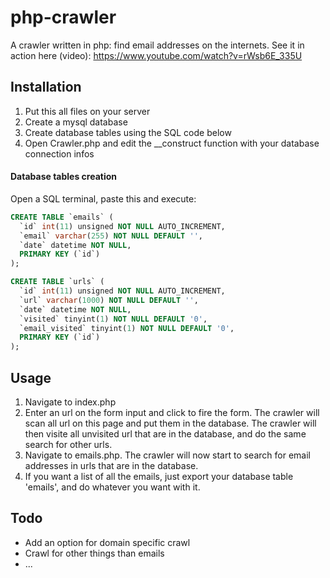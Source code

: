 # php-crawler
A crawler written in php: find email addresses on the internets.
See it in action here (video): https://www.youtube.com/watch?v=rWsb6E_335U

## Installation
1. Put this all files on your server
2. Create a mysql database
3. Create database tables using the SQL code below
4. Open Crawler.php and edit the __construct function with your database connection infos

#### Database tables creation
Open a SQL terminal, paste this and execute:
```sql
CREATE TABLE `emails` (
  `id` int(11) unsigned NOT NULL AUTO_INCREMENT,
  `email` varchar(255) NOT NULL DEFAULT '',
  `date` datetime NOT NULL,
  PRIMARY KEY (`id`)
);

CREATE TABLE `urls` (
  `id` int(11) unsigned NOT NULL AUTO_INCREMENT,
  `url` varchar(1000) NOT NULL DEFAULT '',
  `date` datetime NOT NULL,
  `visited` tinyint(1) NOT NULL DEFAULT '0',
  `email_visited` tinyint(1) NOT NULL DEFAULT '0',
  PRIMARY KEY (`id`)
);
```
## Usage
1. Navigate to index.php
2. Enter an url on the form input and click to fire the form. The crawler will scan all url on this page and put them in the database.
The crawler will then visite all unvisited url that are in the database, and do the same search for other urls.
3. Navigate to emails.php. The crawler will now start to search for email addresses in urls that are in the database.
4. If you want a list of all the emails, just export your database table 'emails', and do whatever you want with it.

## Todo
- Add an option for domain specific crawl
- Crawl for other things than emails
- ...
